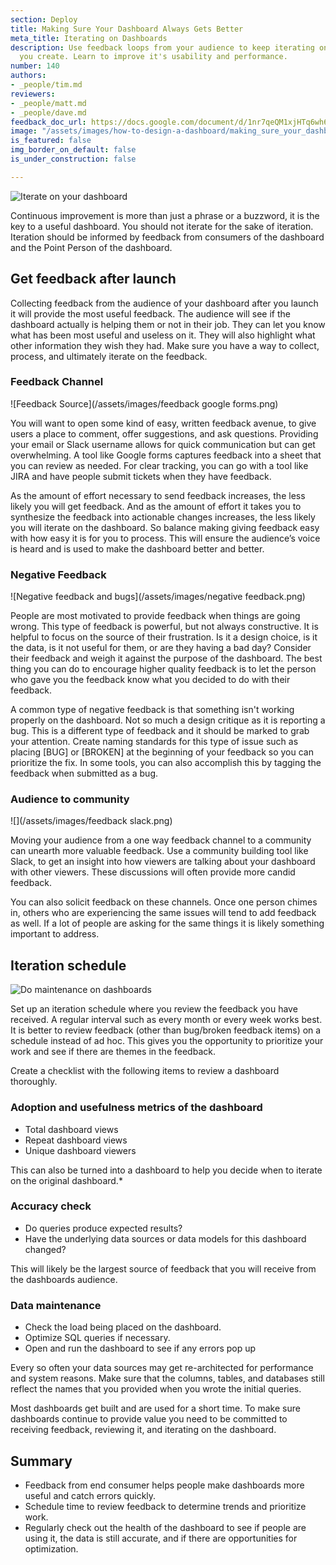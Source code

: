 ```yaml
---
section: Deploy
title: Making Sure Your Dashboard Always Gets Better
meta_title: Iterating on Dashboards
description: Use feedback loops from your audience to keep iterating on dashboards
  you create. Learn to improve it's usability and performance.
number: 140
authors:
- _people/tim.md
reviewers:
- _people/matt.md
- _people/dave.md
feedback_doc_url: https://docs.google.com/document/d/1nr7qeQM1xjHTq6wh6zCfvU-8356lqSBDG1dKKwKrZAc/edit?usp=sharing
image: "/assets/images/how-to-design-a-dashboard/making_sure_your_dashboard_always_gets_better/gettingBetter.jpeg"
is_featured: false
img_border_on_default: false
is_under_construction: false

---
```

![Iterate on your dashboard](/assets/images/how-to-design-a-dashboard/making_sure_your_dashboard_always_gets_better/gettingBetter.jpeg)

Continuous improvement is more than just a phrase or a buzzword, it is the key to a useful dashboard. You should not iterate for the sake of iteration. Iteration should be informed by feedback from consumers of the dashboard and the Point Person of the dashboard.

## Get feedback after launch

Collecting feedback from the audience of your dashboard after you launch it will provide the most useful feedback. The audience will see if the dashboard actually is helping them or not in their job. They can let you know what has been most useful and useless on it. They will also highlight what other information they wish they had. Make sure you have a way to collect, process, and ultimately iterate on the feedback.

### Feedback Channel

![Feedback Source](/assets/images/feedback google forms.png)

You will want to open some kind of easy, written feedback avenue, to give users a place to comment, offer suggestions, and ask questions. Providing your email or Slack username allows for quick communication but can get overwhelming. A tool like Google forms captures feedback into a sheet that you can review as needed. For clear tracking, you can go with a tool like JIRA and have people submit tickets when they have feedback.

As the amount of effort necessary to send feedback increases, the less likely you will get feedback. And as the amount of effort it takes you to synthesize the feedback into actionable changes increases, the less likely you will iterate on the dashboard. So balance making giving feedback easy with how easy it is for you to process. This will ensure the audience’s voice is heard and is used to make the dashboard better and better.

### Negative Feedback

![Negative feedback and bugs](/assets/images/negative feedback.png)

People are most motivated to provide feedback when things are going wrong. This type of feedback is powerful, but not always constructive. It is helpful to focus on the source of their frustration. Is it a design choice, is it the data, is it not useful for them, or are they having a bad day? Consider their feedback and weigh it against the purpose of the dashboard. The best thing you can do to encourage higher quality feedback is to let the person who gave you the feedback know what you decided to do with their feedback.

A common type of negative feedback is that something isn't working properly on the dashboard. Not so much a design critique as it is reporting a bug. This is a different type of feedback and it should be marked to grab your attention. Create naming standards for this type of issue such as placing \[BUG\] or \[BROKEN\] at the beginning of your feedback so you can prioritize the fix. In some tools, you can also accomplish this by tagging the feedback when submitted as a bug.

### Audience to community

![](/assets/images/feedback slack.png)

Moving your audience from a one way feedback channel to a community can unearth more valuable feedback. Use a community building tool like Slack, to get an insight into how viewers are talking about your dashboard with other viewers. These discussions will often provide more candid feedback.

You can also solicit feedback on these channels. Once one person chimes in, others who are experiencing the same issues will tend to add feedback as well. If a lot of people are asking for the same things it is likely something important to address.

## Iteration schedule

![Do maintenance on dashboards](/assets/images/how-to-design-a-dashboard/making_sure_your_dashboard_always_gets_better/schedule.png)

Set up an iteration schedule where you review the feedback you have received. A regular interval such as every month or every week works best. It is better to review feedback (other than bug/broken feedback items) on a schedule instead of ad hoc. This gives you the opportunity to prioritize your work and see if there are themes in the feedback.

Create a checklist with the following items to review a dashboard thoroughly.

### Adoption and usefulness metrics of the dashboard

* Total dashboard views
* Repeat dashboard views
* Unique dashboard viewers

This can also be turned into a dashboard to help you decide when to iterate on the original dashboard.*

### Accuracy check

* Do queries produce expected results?
* Have the underlying data sources or data models for this dashboard changed?

This will likely be the largest source of feedback that you will receive from the dashboards audience.

### Data maintenance

* Check the load being placed on the dashboard.
* Optimize SQL queries if necessary.
* Open and run the dashboard to see if any errors pop up

Every so often your data sources may get re-architected for performance and system reasons. Make sure that the columns, tables, and databases still reflect the names that you provided when you wrote the initial queries.

Most dashboards get built and are used for a short time. To make sure dashboards continue to provide value you need to be committed to receiving feedback, reviewing it, and iterating on the dashboard.

## Summary

* Feedback from end consumer helps people make dashboards more useful and catch errors quickly.
* Schedule time to review feedback to determine trends and prioritize work.
* Regularly check out the health of the dashboard to see if people are using it, the data is still accurate, and if there are opportunities for optimization.